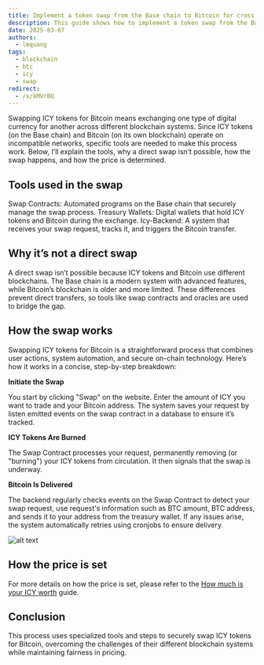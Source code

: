 ```yaml
---
title: Implement a token swap from the Base chain to Bitcoin for cross-chain transactions
description: This guide shows how to implement a token swap from the Base Chain to Bitcoin.
date: 2025-03-07
authors:
  - lmquang
tags:
  - blockchain
  - btc
  - icy
  - swap
redirect:
  - /s/kMVrBQ
---
```


Swapping ICY tokens for Bitcoin means exchanging one type of digital currency for another across different blockchain systems. Since ICY tokens (on the Base chain) and Bitcoin (on its own blockchain) operate on incompatible networks, specific tools are needed to make this process work. Below, I’ll explain the tools, why a direct swap isn’t possible, how the swap happens, and how the price is determined.

## Tools used in the swap

Swap Contracts: Automated programs on the Base chain that securely manage the swap process.
Treasury Wallets: Digital wallets that hold ICY tokens and Bitcoin during the exchange.
Icy-Backend: A system that receives your swap request, tracks it, and triggers the Bitcoin transfer.

## Why it’s not a direct swap

A direct swap isn’t possible because ICY tokens and Bitcoin use different blockchains. The Base chain is a modern system with advanced features, while Bitcoin’s blockchain is older and more limited. These differences prevent direct transfers, so tools like swap contracts and oracles are used to bridge the gap.

## How the swap works

Swapping ICY tokens for Bitcoin is a straightforward process that combines user actions, system automation, and secure on-chain technology. Here’s how it works in a concise, step-by-step breakdown:

**Initiate the Swap**

You start by clicking "Swap" on the website. Enter the amount of ICY you want to trade and your Bitcoin address. The system saves your request by listen emitted events on the swap contract in a database to ensure it’s tracked.

**ICY Tokens Are Burned**

The Swap Contract processes your request, permanently removing (or "burning") your ICY tokens from circulation. It then signals that the swap is underway.

**Bitcoin Is Delivered**

The backend regularly checks events on the Swap Contract to detect your swap request, use request's information such as BTC amount, BTC address, and sends it to your address from the treasury wallet. If any issues arise, the system automatically retries using cronjobs to ensure delivery.

![alt text](assets/cross-chain-transfers-implementing-a-token-swap-from-base-chain-to-bitcoin-1.png)

## How the price is set

For more details on how the price is set, please refer to the [How much is your ICY worth](https://memo.d.foundation/playbook/community/how-to-swap-icy-to-btc-copy/) guide.

## Conclusion

This process uses specialized tools and steps to securely swap ICY tokens for Bitcoin, overcoming the challenges of their different blockchain systems while maintaining fairness in pricing.
